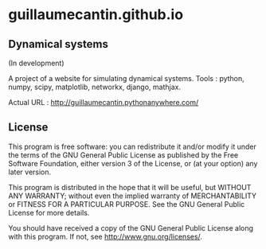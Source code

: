 # guillaumecantin.github.io

Dynamical systems
-----------------

(In development)

A project of a website for simulating dynamical systems.
Tools : python, numpy, scipy, matplotlib, networkx, django, mathjax.

Actual URL : http://guillaumecantin.pythonanywhere.com/

License
-------

This program is free software: you can redistribute it and/or modify
it under the terms of the GNU General Public License as published by
the Free Software Foundation, either version 3 of the License, or
(at your option) any later version.

This program is distributed in the hope that it will be useful,
but WITHOUT ANY WARRANTY; without even the implied warranty of
MERCHANTABILITY or FITNESS FOR A PARTICULAR PURPOSE.  See the
GNU General Public License for more details.

You should have received a copy of the GNU General Public License
along with this program.  If not, see <http://www.gnu.org/licenses/>.


